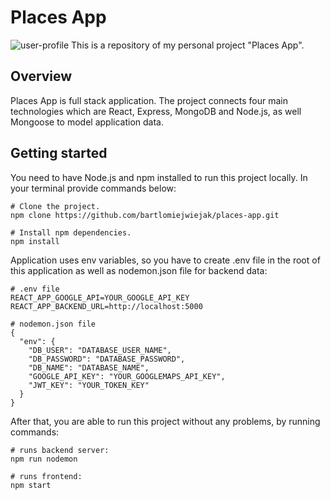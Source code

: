 # Places App
![user-profile](https://user-images.githubusercontent.com/63016300/91147148-26599f00-e6b8-11ea-8e9d-c49b5592fcf1.jpg)
This is a repository of my personal project "Places App". 

## Overview
Places App is full stack application. The project connects four main technologies which are React, Express, MongoDB and Node.js, as well Mongoose to model application data.

## Getting started
You need to have Node.js and npm installed to run this project locally. In your terminal provide commands below:

```
# Clone the project.
npm clone https://github.com/bartlomiejwiejak/places-app.git

# Install npm dependencies.
npm install
```

Application uses env variables, so you have to create .env file in the root of this application as well as nodemon.json file for backend data:

```
# .env file
REACT_APP_GOOGLE_API=YOUR_GOOGLE_API_KEY
REACT_APP_BACKEND_URL=http://localhost:5000
```

```
# nodemon.json file
{
  "env": {
    "DB_USER": "DATABASE_USER_NAME",
    "DB_PASSWORD": "DATABASE_PASSWORD",
    "DB_NAME": "DATABASE_NAME",
    "GOOGLE_API_KEY": "YOUR_GOOGLEMAPS_API_KEY",
    "JWT_KEY": "YOUR_TOKEN_KEY"
  }
}
```

After that, you are able to run this project without any problems, by running commands:

```
# runs backend server:
npm run nodemon

# runs frontend:
npm start
